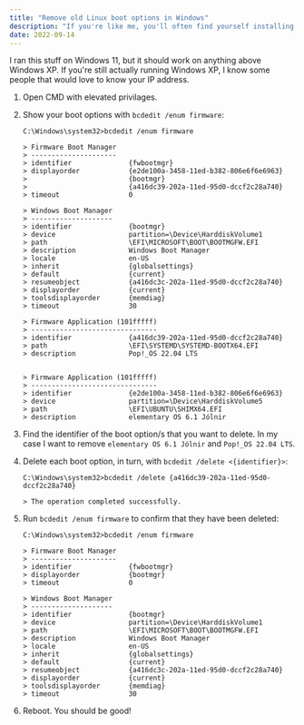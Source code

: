 ```yaml
---
title: "Remove old Linux boot options in Windows"
description: "If you're like me, you'll often find yourself installing new and exciting Linux distros only to get bored of them a week later and saunter back on over to Windows. This is fine, but leaves me with a bunch of un-used boot options whenever I press F12 on start-up. This mini guide walks you through how to delete these boot options from within Windows."
date: 2022-09-14
---
```


I ran this stuff on Windows 11, but it should work on anything above Windows XP. If you're still actually running Windows XP, I know some people that would love to know your IP address.

1. Open CMD with elevated privilages.
1. Show your boot options with `bcdedit /enum firmware`:

    ```shell
    C:\Windows\system32>bcdedit /enum firmware

    > Firmware Boot Manager
    > ---------------------
    > identifier              {fwbootmgr}
    > displayorder            {e2de100a-3458-11ed-b382-806e6f6e6963}
    >                         {bootmgr}
    >                         {a416dc39-202a-11ed-95d0-dccf2c28a740}
    > timeout                 0

    > Windows Boot Manager
    > --------------------
    > identifier              {bootmgr}
    > device                  partition=\Device\HarddiskVolume1
    > path                    \EFI\MICROSOFT\BOOT\BOOTMGFW.EFI
    > description             Windows Boot Manager
    > locale                  en-US
    > inherit                 {globalsettings}
    > default                 {current}
    > resumeobject            {a416dc3c-202a-11ed-95d0-dccf2c28a740}
    > displayorder            {current}
    > toolsdisplayorder       {memdiag}
    > timeout                 30

    > Firmware Application (101fffff)
    > -------------------------------
    > identifier              {a416dc39-202a-11ed-95d0-dccf2c28a740}
    > path                    \EFI\SYSTEMD\SYSTEMD-BOOTX64.EFI
    > description             Pop!_OS 22.04 LTS


    > Firmware Application (101fffff)
    > -------------------------------
    > identifier              {e2de100a-3458-11ed-b382-806e6f6e6963}
    > device                  partition=\Device\HarddiskVolume5
    > path                    \EFI\UBUNTU\SHIMX64.EFI
    > description             elementary OS 6.1 Jólnir
    ```
	
1. Find the identifier of the boot option/s that you want to delete. In my case I want to remove `elementary OS 6.1 Jólnir` and `Pop!_OS 22.04 LTS`.
1. Delete each boot option, in turn, with `bcdedit /delete <{identifier}>`:

    ```shell
    C:\Windows\system32>bcdedit /delete {a416dc39-202a-11ed-95d0-dccf2c28a740}
    
    > The operation completed successfully.
    ```

1. Run `bcdedit /enum firmware` to confirm that they have been deleted:

    ```shell
    C:\Windows\system32>bcdedit /enum firmware

    > Firmware Boot Manager
    > ---------------------
    > identifier              {fwbootmgr}
    > displayorder            {bootmgr}
    > timeout                 0

    > Windows Boot Manager
    > --------------------
    > identifier              {bootmgr}
    > device                  partition=\Device\HarddiskVolume1
    > path                    \EFI\MICROSOFT\BOOT\BOOTMGFW.EFI
    > description             Windows Boot Manager
    > locale                  en-US
    > inherit                 {globalsettings}
    > default                 {current}
    > resumeobject            {a416dc3c-202a-11ed-95d0-dccf2c28a740}
    > displayorder            {current}
    > toolsdisplayorder       {memdiag}
    > timeout                 30
    ```

1. Reboot. You should be good!
